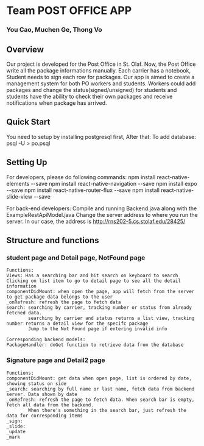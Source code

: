 # Team POST OFFICE APP
### You Cao, Muchen Ge, Thong Vo

## Overview
Our project is developed for the Post Office in St. Olaf. Now, the Post Office write all the package informations manually. Each carrier has a notebook,
Student needs to sign each row for packages. Our app is aimed to create a management system for both PO workers and students.
Workers could add packages and change the status(signed/unsigned) for students and students have the ability to check their own packages and receive notifications when package has arrived.

## Quick Start
You need to setup by installing postgresql first,
After that: To add database: psql -U <username> <databasename> > po.psql

## Setting Up
For developers, please do following commands:
npm install react-native-elements --save
npm install react-native-navigation --save
npm install expo --save
npm install react-native-router-flux --save
npm install react-native-slide-view --save

For back-end developers:
Compile and running Backend.java along with the ExampleRestApiModel.java
Change the server address to where you run the server. In our case, the address is http://rns202-5.cs.stolaf.edu/28425/

## Structure and functions
### student page and Detail page, NotFound page
    Functions:
    Views: Has a searching bar and hit search on keyboard to search
    Clicking on list item to go to detail page to see all the detail information
    componentDidMount: when open the page, app will fetch from the server to get package data belongs to the user
    _onRefresh: refresh the page to fetch data
    search: searching by carrier, tracking number or status from already fetched data.
            searching by carrier and status returns a list view, tracking number returns a detail view for the specifc package
            Jump to the Not Found page if entering invalid info
    
    Corresponding backend models:
    PackageHandler: doGet function to retrieve data from the database
            
### Signature page and Detail2 page
    Functions:
    componentDidMount: get data when open page, list is ordered by date, showing status on side
    _search: searching by full name or last name, fetch data from backend server. Data shown by date
    _onRefresh: refresh the page to fetch data. When search bar is empty, fetch all data from the backend.
            When there's something in the search bar, just refresh the data for corresponding items
    _sign: 
    _slide:
    _update
    _mark
    
